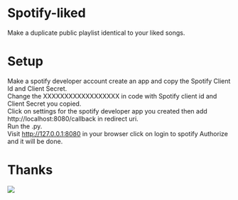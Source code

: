 # Spotify-liked
Make a duplicate public playlist identical to your liked songs.

# Setup
Make a spotify developer account create an app and copy the Spotify Client Id and Client Secret.  
Change the XXXXXXXXXXXXXXXXXX in code with Spotify client id and Client Secret you copied.  
Click on settings for the spotify developer app you created then add http://localhost:8080/callback in redirect uri.  
Run the .py.  
Visit http://127.0.0.1:8080 in your browser click on login to spotify Authorize and it will be done.  

# Thanks

<a href="https://notom.deta.dev/spotify" target="_blank">![](https://notom.deta.dev/spotify?ih)</a>
